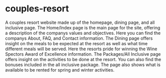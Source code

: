 # couples-resort
A couples resort website made up of the homepage, dining page, and all inclusive page. 
The Home/Index page is the main page for the site, offering a description of the companys values and objectives. Here you can find the companys About, FAQ, and Contact information.
The Dining page offers insight on the meals to be expected at the resort as well as what time different meals will be served. Here the resorts pride for winning the Wine Spectors Award of Excellence information.
The Packages/All Inclusive page offers insight on the activities to be done at the resort. You can also find the bonuses included in the all inclusive package. The page also shows what is available to be rented for spring and winter activities. 